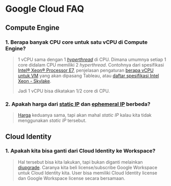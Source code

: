 # Google Cloud FAQ
## Compute Engine
### 1. Berapa banyak CPU core untuk satu vCPU di Compute Engine?
  > 1 vCPU sama dengan 1 _[hyperthread](https://www.youtube.com/watch?v=lrT9Bl0MCXQ)_ di CPU. Dimana umumnya setiap 1 core didalam CPU memiliki 2 _hyperthread_. Contohnya dari spesifikasi [Intel® Xeon® Processor E7](https://ark.intel.com/content/www/us/en/ark/products/93806/intel-xeon-processor-e74850-v4-40m-cache-2-10-ghz.html), penjelasan pengaturan [berapa vCPU untuk VM](https://help.tableau.com/current/server/en-us/ts_gcp_virtual_machine_selection.htm) yang akan dipasang Tableau, atau [daftar spesifikasi Intel Xeon - Skylake](https://en.wikipedia.org/wiki/List_of_Intel_Skylake-based_Xeon_microprocessors).
  > 
  > Jadi 1 vCPU bisa dikatakan 1/2 core di CPU.

### 2. Apakah harga dari [static IP](https://cloud.google.com/compute/docs/ip-addresses#reservedaddress) dan [ephemeral IP](https://cloud.google.com/compute/docs/ip-addresses#ephemeraladdress) berbeda?
  > [Harga](https://cloud.google.com/vpc/network-pricing) keduanya sama, tapi akan mahal _static IP_ kalau kita tidak menggunakan _static IP_ tersebut.

## Cloud Identity
### 1. Apakah kita bisa ganti dari Cloud Identity ke Workspace?
  > Hal tersebut bisa kita lakukan, tapi bukan diganti melainkan [diupgrade](https://support.google.com/cloudidentity/answer/7668760#zippy=%2Ccloud-identity-and-google-workspace). Caranya kita beli license/subscribe Google Workspace untuk Cloud Identity kita. User bisa memiliki Cloud Identity license dan Google Workspace license secara bersamaan.
